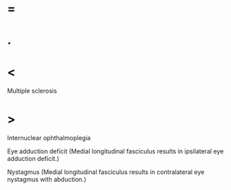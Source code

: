 # =

# .

# <

Multiple sclerosis

# >

Internuclear ophthalmoplegia

Eye adduction deficit (Medial longitudinal fasciculus results in ipsilateral eye adduction deficit.)

Nystagmus (Medial longitudinal fasciculus results in contralateral eye nystagmus with abduction.)
